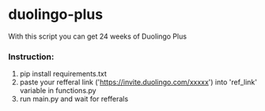 # duolingo-plus
With this script you can get 24 weeks of Duolingo Plus
### Instruction:
1) pip install requirements.txt
2) paste your refferal link ('https://invite.duolingo.com/xxxxx') into 'ref_link' variable in functions.py
3) run main.py and wait for refferals
